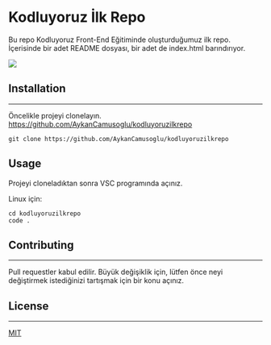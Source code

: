 # Kodluyoruz İlk Repo

Bu repo Kodluyoruz Front-End Eğitiminde oluşturduğumuz ilk repo. İçerisinde bir adet README dosyası, bir adet de index.html barındırıyor.

![](İlkrepo.png)

## Installation
----------------

Öncelikle projeyi clonelayın. https://github.com/AykanCamusoglu/kodluyoruzilkrepo

```
git clone https://github.com/AykanCamusoglu/kodluyoruzilkrepo
```

## Usage
Projeyi cloneladıktan sonra VSC programında açınız.

Linux için:

```
cd kodluyoruzilkrepo
code .
```

## Contributing
----------
Pull requestler kabul edilir. Büyük değişiklik için, lütfen önce neyi değiştirmek istediğinizi tartışmak için bir konu açınız.

## License
---
[MIT](https://choosealicense.com/licenses/mit/)